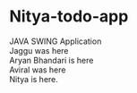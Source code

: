 # Nitya-todo-app
JAVA SWING Application
<br>
Jaggu was here
<br>
Aryan Bhandari is here
<br>
Aviral was here
<br>
Nitya is here.
